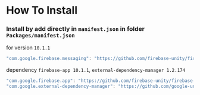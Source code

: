 # How To Install

### Install by add directly in `manifest.json` in folder `Packages/manifest.json`


for version `10.1.1`
```csharp
"com.google.firebase.messaging": "https://github.com/firebase-unity/firebase-messaging.git#10.1.1",
```


dependency `firebase-app 10.1.1`, `external-dependency-manager 1.2.174`
```csharp
"com.google.firebase.app": "https://github.com/firebase-unity/firebase-app.git#10.1.1",
"com.google.external-dependency-manager": "https://github.com/google-unity/external-dependency-manager.git#1.2.174",
```